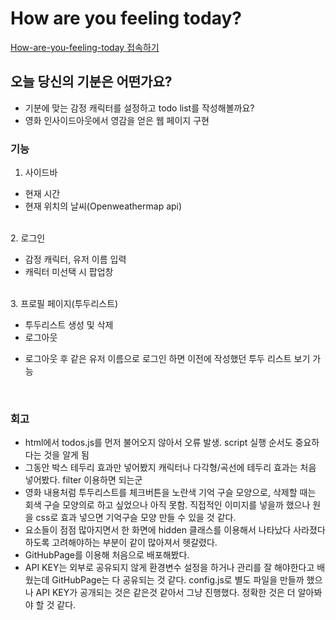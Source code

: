 # How are you feeling today?
[How-are-you-feeling-today 접속하기](https://heeeeeeeeeee1.github.io/How-are-you-feeling-today/)

## 오늘 당신의 기분은 어떤가요?
- 기분에 맞는 감정 캐릭터를 설정하고 todo list를 작성해볼까요?
- 영화 인사이드아웃에서 영감을 얻은 웹 페이지 구현

### 기능

1. 사이드바
  - 현재 시간
  - 현재 위치의 날씨(Openweathermap api)

</br>
2. 로그인

  - 감정 캐릭터, 유저 이름 입력
  - 캐릭터 미선택 시 팝업창

</br>
3. 프로필 페이지(투두리스트)

- 투두리스트 생성 및 삭제
- 로그아웃

* 로그아웃 후 같은 유저 이름으로 로그인 하면 이전에 작성했던 투두 리스트 보기 가능

</br>

### 회고

- html에서 todos.js를 먼저 불어오지 않아서 오류 발생. script 실행 순서도 중요하다는 것을 알게 됨
- 그동안 박스 테두리 효과만 넣어봤지 캐릭터나 다각형/곡선에 테두리 효과는 처음 넣어봤다. filter 이용하면 되는군
- 영화 내용처럼 투두리스트를 체크버튼을 노란색 기억 구슬 모양으로, 삭제할 때는 회색 구슬 모양의로 하고 싶었으나 아직 못함. 직접적인 이미지를 넣을까 했으나 원을 css로 효과 넣으면 기억구슬 모양 만들 수 있을 것 같다.
- 요소들이 점점 많아지면서 한 화면에 hidden 클래스를 이용해서 나타났다 사라졌다 하도록 고려해야하는 부분이 같이 많아져서 헷갈렸다.
- GitHubPage를 이용해 처음으로 배포해봤다.
- API KEY는 외부로 공유되지 않게 환경변수 설정을 하거나 관리를 잘 해야한다고 배웠는데 GitHubPage는 다 공유되는 것 같다. config.js로 별도 파일을 만들까 했으나 API KEY가 공개되는 것은 같은것 같아서 그냥 진행했다. 정확한 것은 더 알아봐야 할 것 같다.